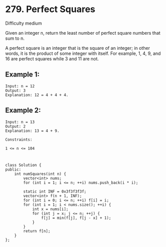 # 279. Perfect Squares
Difficulty medium

Given an integer n, return the least number of perfect square numbers that sum to n.

A perfect square is an integer that is the square of an integer; in other words, it is the product of some integer with itself. For example, 1, 4, 9, and 16 are perfect squares while 3 and 11 are not.


## Example 1:
```
Input: n = 12
Output: 3
Explanation: 12 = 4 + 4 + 4.
```


## Example 2:
```
Input: n = 13
Output: 2
Explanation: 13 = 4 + 9.
```


```
Constraints:

1 <= n <= 104
```


#
```
class Solution {
public:
    int numSquares(int n) {
        vector<int> nums;
        for (int i = 1; i <= n; ++i) nums.push_back(i * i);

        static int INF = 0x3f3f3f3f;
        vector<int> f(n + 1, INF);
        for (int i = 0; i <= n; ++i) f[i] = i;
        for (int i = 1; i < nums.size(); ++i) {
            int x = nums[i];
            for (int j = x; j <= n; ++j) {
                f[j] = min(f[j], f[j - x] + 1);
            }
        }
        return f[n];
    }
};
```